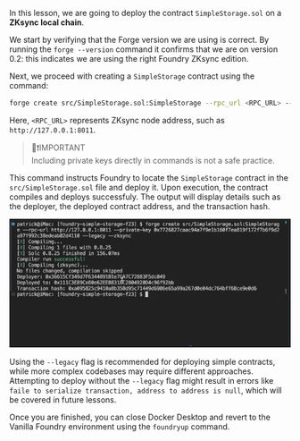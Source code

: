 In this lesson, we are going to deploy the contract `SimpleStorage.sol` on a **ZKsync local chain**.

We start by verifying that the Forge version we are using is correct. By running the `forge --version` command it confirms that we are on version 0.2: this indicates we are using the right Foundry ZKsync edition.

Next, we proceed with creating a `SimpleStorage` contract using the command:

```bash
forge create src/SimpleStorage.sol:SimpleStorage --rpc_url <RPC_URL> --private_key <PRIVATE_KEY> --legacy --zksync
```

Here, `<RPC_URL>` represents ZKsync node address, such as `http://127.0.0.1:8011`.

> 👀❗IMPORTANT  
> Including private keys directly in commands is not a safe practice.

This command instructs Foundry to locate the `SimpleStorage` contract in the `src/SimpleStorage.sol` file and deploy it. Upon execution, the contract compiles and deploys successfuly. The output will display details such as the deployer, the deployed contract address, and the transaction hash.

![alt text](image.png)

Using the `--legacy` flag is recommended for deploying simple contracts, while more complex codebases may require different approaches. Attempting to deploy without the `--legacy` flag might result in errors like `faile to serialize transaction, address to address is null`, which will be covered in future lessons.

Once you are finished, you can close Docker Desktop and revert to the Vanilla Foundry environment using the `foundryup` command.